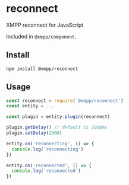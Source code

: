 # reconnect

XMPP reconnect for JavaScript

Included in `@xmpp/component`.

## Install

```
npm install @xmpp/reconnect
```

## Usage

```javascript
const reconnect = require('@xmpp/reconnect')
const entity = ...

const plugin = entity.plugin(reconnect)

plugin.getDelay() // default is 1000ms
plugin.setDelay(2000)

entity.on('reconnecting', () => {
  console.log('reconnecting')
})

entity.on('reconnected', () => {
  console.log('reconnected')
})

```
